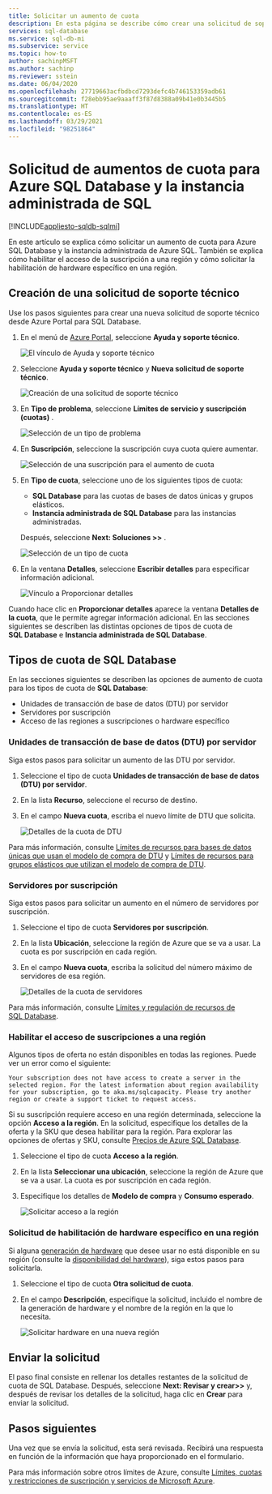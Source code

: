 ```yaml
---
title: Solicitar un aumento de cuota
description: En esta página se describe cómo crear una solicitud de soporte técnico para aumentar las cuotas de Azure SQL Database y las instancias administradas de Azure SQL.
services: sql-database
ms.service: sql-db-mi
ms.subservice: service
ms.topic: how-to
author: sachinpMSFT
ms.author: sachinp
ms.reviewer: sstein
ms.date: 06/04/2020
ms.openlocfilehash: 27719663acfbdbcd7293defc4b746153359adb61
ms.sourcegitcommit: f28ebb95ae9aaaff3f87d8388a09b41e0b3445b5
ms.translationtype: HT
ms.contentlocale: es-ES
ms.lasthandoff: 03/29/2021
ms.locfileid: "98251864"
---
```

# <a name="request-quota-increases-for-azure-sql-database-and-sql-managed-instance"></a>Solicitud de aumentos de cuota para Azure SQL Database y la instancia administrada de SQL
[!INCLUDE[appliesto-sqldb-sqlmi](../includes/appliesto-sqldb-sqlmi.md)]

En este artículo se explica cómo solicitar un aumento de cuota para Azure SQL Database y la instancia administrada de Azure SQL. También se explica cómo habilitar el acceso de la suscripción a una región y cómo solicitar la habilitación de hardware específico en una región.

## <a name="create-a-new-support-request"></a><a id="newquota"></a> Creación de una solicitud de soporte técnico

Use los pasos siguientes para crear una nueva solicitud de soporte técnico desde Azure Portal para SQL Database.

1. En el menú de [Azure Portal](https://portal.azure.com), seleccione **Ayuda y soporte técnico**.

   ![El vínculo de Ayuda y soporte técnico](./media/quota-increase-request/help-plus-support.png)

1. Seleccione **Ayuda y soporte técnico** y **Nueva solicitud de soporte técnico**.

    ![Creación de una solicitud de soporte técnico](./media/quota-increase-request/new-support-request.png)

1. En **Tipo de problema**, seleccione **Límites de servicio y suscripción (cuotas)** .

   ![Selección de un tipo de problema](./media/quota-increase-request/select-quota-issue-type.png)

1. En **Suscripción**, seleccione la suscripción cuya cuota quiere aumentar.

   ![Selección de una suscripción para el aumento de cuota](./media/quota-increase-request/select-subscription-support-request.png)

1. En **Tipo de cuota**, seleccione uno de los siguientes tipos de cuota:

   - **SQL Database** para las cuotas de bases de datos únicas y grupos elásticos.
   - **Instancia administrada de SQL Database** para las instancias administradas.

   Después, seleccione **Next: Soluciones >>** .

   ![Selección de un tipo de cuota](./media/quota-increase-request/select-quota-type.png)

1. En la ventana **Detalles**, seleccione **Escribir detalles** para especificar información adicional.

   ![Vínculo a Proporcionar detalles](./media/quota-increase-request/provide-details-link.png)

Cuando hace clic en **Proporcionar detalles** aparece la ventana **Detalles de la cuota**, que le permite agregar información adicional. En las secciones siguientes se describen las distintas opciones de tipos de cuota de **SQL Database** e **Instancia administrada de SQL Database**.

## <a name="sql-database-quota-types"></a><a id="sqldbquota"></a> Tipos de cuota de SQL Database

En las secciones siguientes se describen las opciones de aumento de cuota para los tipos de cuota de **SQL Database**:

- Unidades de transacción de base de datos (DTU) por servidor
- Servidores por suscripción
- Acceso de las regiones a suscripciones o hardware específico

### <a name="database-transaction-units-dtus-per-server"></a>Unidades de transacción de base de datos (DTU) por servidor

Siga estos pasos para solicitar un aumento de las DTU por servidor.

1. Seleccione el tipo de cuota **Unidades de transacción de base de datos (DTU) por servidor**.

1. En la lista **Recurso**, seleccione el recurso de destino.

1. En el campo **Nueva cuota**, escriba el nuevo límite de DTU que solicita.

   ![Detalles de la cuota de DTU](./media/quota-increase-request/quota-details-dtus.png)

Para más información, consulte [Límites de recursos para bases de datos únicas que usan el modelo de compra de DTU](resource-limits-dtu-single-databases.md) y [Límites de recursos para grupos elásticos que utilizan el modelo de compra de DTU](resource-limits-dtu-elastic-pools.md).

### <a name="servers-per-subscription"></a>Servidores por suscripción

Siga estos pasos para solicitar un aumento en el número de servidores por suscripción.

1. Seleccione el tipo de cuota **Servidores por suscripción**.

1. En la lista **Ubicación**, seleccione la región de Azure que se va a usar. La cuota es por suscripción en cada región.

1. En el campo **Nueva cuota**, escriba la solicitud del número máximo de servidores de esa región.

   ![Detalles de la cuota de servidores](./media/quota-increase-request/quota-details-servers.png)

Para más información, consulte [Límites y regulación de recursos de SQL Database](resource-limits-logical-server.md).

### <a name="enable-subscription-access-to-a-region"></a><a id="region"></a> Habilitar el acceso de suscripciones a una región

Algunos tipos de oferta no están disponibles en todas las regiones. Puede ver un error como el siguiente:

`Your subscription does not have access to create a server in the selected region. For the latest information about region availability for your subscription, go to aka.ms/sqlcapacity. Please try another region or create a support ticket to request access.`

Si su suscripción requiere acceso en una región determinada, seleccione la opción **Acceso a la región**. En la solicitud, especifique los detalles de la oferta y la SKU que desea habilitar para la región. Para explorar las opciones de ofertas y SKU, consulte [Precios de Azure SQL Database](https://azure.microsoft.com/pricing/details/sql-database/single/).

1. Seleccione el tipo de cuota **Acceso a la región**.

1. En la lista **Seleccionar una ubicación**, seleccione la región de Azure que se va a usar. La cuota es por suscripción en cada región.

1. Especifique los detalles de **Modelo de compra** y **Consumo esperado**.

   ![Solicitar acceso a la región](./media/quota-increase-request/quota-request.png)

### <a name="request-enabling-specific-hardware-in-a-region"></a>Solicitud de habilitación de hardware específico en una región

Si alguna [generación de hardware](service-tiers-vcore.md#hardware-generations) que desee usar no está disponible en su región (consulte la [disponibilidad del hardware](service-tiers-vcore.md#hardware-availability)), siga estos pasos para solicitarla.

1. Seleccione el tipo de cuota **Otra solicitud de cuota**.

1. En el campo **Descripción**, especifique la solicitud, incluido el nombre de la generación de hardware y el nombre de la región en la que lo necesita.

   ![Solicitar hardware en una nueva región](./media/quota-increase-request/hardware-in-new-region.png)

## <a name="submit-your-request"></a>Enviar la solicitud

El paso final consiste en rellenar los detalles restantes de la solicitud de cuota de SQL Database. Después, seleccione **Next: Revisar y crear>>** y, después de revisar los detalles de la solicitud, haga clic en **Crear** para enviar la solicitud.

## <a name="next-steps"></a>Pasos siguientes

Una vez que se envía la solicitud, esta será revisada. Recibirá una respuesta en función de la información que haya proporcionado en el formulario.

Para más información sobre otros límites de Azure, consulte [Límites, cuotas y restricciones de suscripción y servicios de Microsoft Azure](../../azure-resource-manager/management/azure-subscription-service-limits.md).
